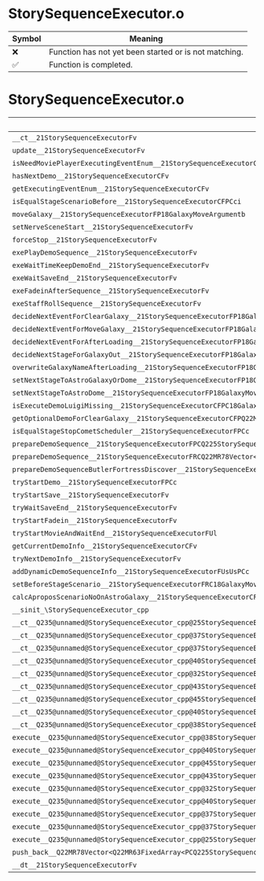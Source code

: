 # StorySequenceExecutor.o
| Symbol | Meaning 
| ------------- | ------------- 
| :x: | Function has not yet been started or is not matching. 
| :white_check_mark: | Function is completed. 


# StorySequenceExecutor.o
| Symbol | Decompiled? |
| ------------- | ------------- |
| `__ct__21StorySequenceExecutorFv` | :x: |
| `update__21StorySequenceExecutorFv` | :x: |
| `isNeedMoviePlayerExecutingEventEnum__21StorySequenceExecutorCFv` | :x: |
| `hasNextDemo__21StorySequenceExecutorCFv` | :x: |
| `getExecutingEventEnum__21StorySequenceExecutorCFv` | :x: |
| `isEqualStageScenarioBefore__21StorySequenceExecutorCFPCci` | :x: |
| `moveGalaxy__21StorySequenceExecutorFP18GalaxyMoveArgumentb` | :x: |
| `setNerveSceneStart__21StorySequenceExecutorFv` | :x: |
| `forceStop__21StorySequenceExecutorFv` | :x: |
| `exePlayDemoSequence__21StorySequenceExecutorFv` | :x: |
| `exeWaitTimeKeepDemoEnd__21StorySequenceExecutorFv` | :x: |
| `exeWaitSaveEnd__21StorySequenceExecutorFv` | :x: |
| `exeFadeinAfterSequence__21StorySequenceExecutorFv` | :x: |
| `exeStaffRollSequence__21StorySequenceExecutorFv` | :x: |
| `decideNextEventForClearGalaxy__21StorySequenceExecutorFP18GalaxyMoveArgument` | :x: |
| `decideNextEventForMoveGalaxy__21StorySequenceExecutorFP18GalaxyMoveArgument` | :x: |
| `decideNextEventForAfterLoading__21StorySequenceExecutorFP18GalaxyMoveArgument` | :x: |
| `decideNextStageForGalaxyOut__21StorySequenceExecutorFP18GalaxyMoveArgument` | :x: |
| `overwriteGalaxyNameAfterLoading__21StorySequenceExecutorFP18GalaxyMoveArgument` | :x: |
| `setNextStageToAstroGalaxyOrDome__21StorySequenceExecutorFP18GalaxyMoveArgument` | :x: |
| `setNextStageToAstroDome__21StorySequenceExecutorFP18GalaxyMoveArgument` | :x: |
| `isExecuteDemoLuigiMissing__21StorySequenceExecutorCFPC18GalaxyMoveArgument` | :x: |
| `getOptionalDemoForClearGalaxy__21StorySequenceExecutorCFPQ22MR78Vector<Q22MR63FixedArray<PCQ225StorySequenceExecutorType16DemoSequenceInfo,8>>PC18GalaxyMoveArgument` | :x: |
| `isEqualStageStopCometScheduler__21StorySequenceExecutorFPCc` | :x: |
| `prepareDemoSequence__21StorySequenceExecutorFPCQ225StorySequenceExecutorType16DemoSequenceInfo` | :x: |
| `prepareDemoSequence__21StorySequenceExecutorFRCQ22MR78Vector<Q22MR63FixedArray<PCQ225StorySequenceExecutorType16DemoSequenceInfo,8>>` | :x: |
| `prepareDemoSequenceButlerFortressDiscover__21StorySequenceExecutorFPC18GalaxyMoveArgumentRC29DemoFortressDiscoverCheckList` | :x: |
| `tryStartDemo__21StorySequenceExecutorFPCc` | :x: |
| `tryStartSave__21StorySequenceExecutorFv` | :x: |
| `tryWaitSaveEnd__21StorySequenceExecutorFv` | :x: |
| `tryStartFadein__21StorySequenceExecutorFv` | :x: |
| `tryStartMovieAndWaitEnd__21StorySequenceExecutorFUl` | :x: |
| `getCurrentDemoInfo__21StorySequenceExecutorCFv` | :x: |
| `tryNextDemoInfo__21StorySequenceExecutorFv` | :x: |
| `addDynamicDemoSequenceInfo__21StorySequenceExecutorFUsUsPCc` | :x: |
| `setBeforeStageScenario__21StorySequenceExecutorFRC18GalaxyMoveArgumentb` | :x: |
| `calcAproposScenarioNoOnAstroGalaxy__21StorySequenceExecutorCFv` | :x: |
| `__sinit_\StorySequenceExecutor_cpp` | :x: |
| `__ct__Q235@unnamed@StorySequenceExecutor_cpp@25StorySequenceExecutorIdleFv` | :x: |
| `__ct__Q235@unnamed@StorySequenceExecutor_cpp@37StorySequenceExecutorWaitToSceneStartFv` | :x: |
| `__ct__Q235@unnamed@StorySequenceExecutor_cpp@37StorySequenceExecutorPlayDemoSequenceFv` | :x: |
| `__ct__Q235@unnamed@StorySequenceExecutor_cpp@40StorySequenceExecutorWaitTimeKeepDemoEndFv` | :x: |
| `__ct__Q235@unnamed@StorySequenceExecutor_cpp@32StorySequenceExecutorWaitSaveEndFv` | :x: |
| `__ct__Q235@unnamed@StorySequenceExecutor_cpp@43StorySequenceExecutorStartSaveAfterSequenceFv` | :x: |
| `__ct__Q235@unnamed@StorySequenceExecutor_cpp@45StorySequenceExecutorWaitSaveEndAfterSequenceFv` | :x: |
| `__ct__Q235@unnamed@StorySequenceExecutor_cpp@40StorySequenceExecutorFadeinAfterSequenceFv` | :x: |
| `__ct__Q235@unnamed@StorySequenceExecutor_cpp@38StorySequenceExecutorStaffRollSequenceFv` | :x: |
| `execute__Q235@unnamed@StorySequenceExecutor_cpp@38StorySequenceExecutorStaffRollSequenceCFP5Spine` | :x: |
| `execute__Q235@unnamed@StorySequenceExecutor_cpp@40StorySequenceExecutorFadeinAfterSequenceCFP5Spine` | :x: |
| `execute__Q235@unnamed@StorySequenceExecutor_cpp@45StorySequenceExecutorWaitSaveEndAfterSequenceCFP5Spine` | :x: |
| `execute__Q235@unnamed@StorySequenceExecutor_cpp@43StorySequenceExecutorStartSaveAfterSequenceCFP5Spine` | :x: |
| `execute__Q235@unnamed@StorySequenceExecutor_cpp@32StorySequenceExecutorWaitSaveEndCFP5Spine` | :x: |
| `execute__Q235@unnamed@StorySequenceExecutor_cpp@40StorySequenceExecutorWaitTimeKeepDemoEndCFP5Spine` | :x: |
| `execute__Q235@unnamed@StorySequenceExecutor_cpp@37StorySequenceExecutorPlayDemoSequenceCFP5Spine` | :x: |
| `execute__Q235@unnamed@StorySequenceExecutor_cpp@37StorySequenceExecutorWaitToSceneStartCFP5Spine` | :x: |
| `execute__Q235@unnamed@StorySequenceExecutor_cpp@25StorySequenceExecutorIdleCFP5Spine` | :x: |
| `push_back__Q22MR78Vector<Q22MR63FixedArray<PCQ225StorySequenceExecutorType16DemoSequenceInfo,8>>FRCPCQ225StorySequenceExecutorType16DemoSequenceInfo` | :x: |
| `__dt__21StorySequenceExecutorFv` | :x: |
